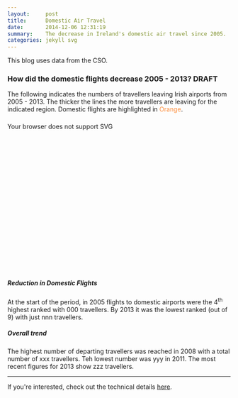 ```yaml
---
layout:     post
title:      Domestic Air Travel
date:       2014-12-06 12:31:19
summary:    The decrease in Ireland's domestic air travel since 2005.
categories: jekyll svg
---
```


<head>
  <style>
  .svg-container_16-9 { 
    display: inline-block;
    position: relative;
    width: 100%;
    padding-bottom: 56.25%; 
    vertical-align: middle; 
    overflow: hidden;
    margin-top: 0.5rem;
    margin-bottom: 2rem;
  }

  .svg-container_sq { 
    display: inline-block;
    position: relative;
    width: 100%;
    padding-bottom: 100%; 
    vertical-align: middle; 
    overflow: hidden; 
  } 

  .svg-content { 
    display: inline-block;
    position: absolute;
    top: 0;
    left: 0;
  }
  </style>
</head>

This blog uses data from the CSO.

### How did the domestic flights decrease 2005 - 2013? DRAFT

The following indicates the numbers of travellers leaving Irish airports from 2005 - 2013. The thicker the lines the more travellers are leaving for the indicated region. Domestic flights are highlighted in <span style="color: rgb(253,141,60);">Orange</span>.

<div class="svg-container_16-9">
  <object type="image/svg+xml" data="{{ site.baseurl }}/images/141224_DestRegionsYears_GreyIreland.svg" width="100%" height="100%" class="svg-content">Your browser does not support SVG
  </object>
</div>

##### Reduction in Domestic Flights

At the start of the period, in 2005 flights to domestic airports were the 4<sup>th</sup> highest ranked with 000 travellers. By 2013 it was the lowest ranked (out of 9) with just nnn travellers.

##### Overall trend

The highest number of departing travellers was reached in 2008 with a total number of xxx travellers. Teh lowest number was yyy in 2011. The most recent figures for 2013 show zzz travellers.

---

If you're interested, check out the technical details [here](https://github.com/prockley/Air_Passengers_Dep_raw.densitydesign/tree/master).